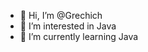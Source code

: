 - 👋 Hi, I’m @Grechich
- 👀 I’m interested in Java
- 🌱 I’m currently learning Java


<!---
Grechich/Grechich is a ✨ special ✨ repository because its `README.md` (this file) appears on your GitHub profile.
You can click the Preview link to take a look at your changes.
--->
